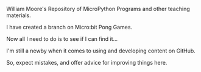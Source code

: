 William Moore's Repository of MicroPython Programs and other teaching materials.

I have created a branch on Micro:bit Pong Games.

Now all I need to do is to see if I can find it...

I'm still a newby when it comes to using and developing content on GitHub. 

So, expect mistakes, and offer advice for improving things here.
